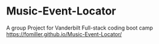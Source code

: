 # Music-Event-Locator
A group Project for Vanderbilt Full-stack coding boot camp
https://fomiller.github.io/Music-Event-Locator/
